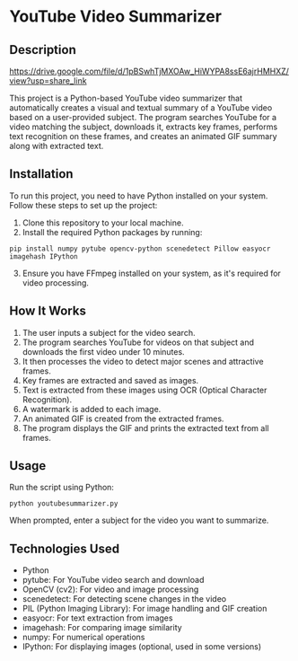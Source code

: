 # YouTube Video Summarizer

## Description

https://drive.google.com/file/d/1pBSwhTjMXOAw_HiWYPA8ssE6ajrHMHXZ/view?usp=share_link

This project is a Python-based YouTube video summarizer that automatically creates a visual and textual summary of a YouTube video based on a user-provided subject. The program searches YouTube for a video matching the subject, downloads it, extracts key frames, performs text recognition on these frames, and creates an animated GIF summary along with extracted text.

## Installation

To run this project, you need to have Python installed on your system. Follow these steps to set up the project:

1. Clone this repository to your local machine.
2. Install the required Python packages by running:

```
pip install numpy pytube opencv-python scenedetect Pillow easyocr imagehash IPython
```

3. Ensure you have FFmpeg installed on your system, as it's required for video processing.

## How It Works

1. The user inputs a subject for the video search.
2. The program searches YouTube for videos on that subject and downloads the first video under 10 minutes.
3. It then processes the video to detect major scenes and attractive frames.
4. Key frames are extracted and saved as images.
5. Text is extracted from these images using OCR (Optical Character Recognition).
6. A watermark is added to each image.
7. An animated GIF is created from the extracted frames.
8. The program displays the GIF and prints the extracted text from all frames.

## Usage

Run the script using Python:

```
python youtubesummarizer.py
```

When prompted, enter a subject for the video you want to summarize.

## Technologies Used

- Python
- pytube: For YouTube video search and download
- OpenCV (cv2): For video and image processing
- scenedetect: For detecting scene changes in the video
- PIL (Python Imaging Library): For image handling and GIF creation
- easyocr: For text extraction from images
- imagehash: For comparing image similarity
- numpy: For numerical operations
- IPython: For displaying images (optional, used in some versions)

